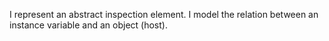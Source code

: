 I represent an abstract inspection element. I model the relation between an instance variable and an object (host).